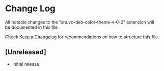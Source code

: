 # Change Log

All notable changes to the "shuvo-deb-color-theme-v-0-2" extension will be documented in this file.

Check [Keep a Changelog](http://keepachangelog.com/) for recommendations on how to structure this file.

## [Unreleased]

- Initial release
